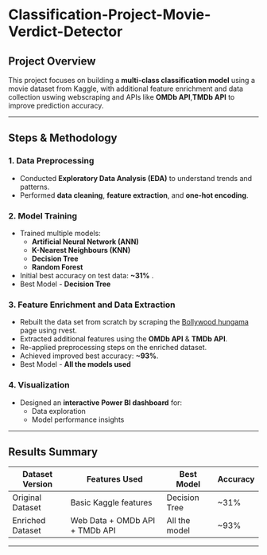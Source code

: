 # Classification-Project-Movie-Verdict-Detector

##  Project Overview  
This project focuses on building a **multi-class classification model** using a movie dataset from Kaggle, with additional feature enrichment and data collection uswing webscraping and APIs like **OMDb API**,**TMDb API** to improve prediction accuracy.  

---

##  Steps & Methodology  

### 1. Data Preprocessing  
- Conducted **Exploratory Data Analysis (EDA)** to understand trends and patterns.  
- Performed **data cleaning**, **feature extraction**, and **one-hot encoding**.  

### 2. Model Training  
- Trained multiple models:  
  - **Artificial Neural Network (ANN)**  
  - **K-Nearest Neighbours (KNN)**  
  - **Decision Tree**  
  - **Random Forest**  
- Initial best accuracy on test data: **~31%** .
- Best Model - **Decision Tree**

### 3. Feature Enrichment and Data Extraction
- Rebuilt the data set from scratch by scraping the [Bollywood hungama](https://www.bollywoodhungama.com/) page using rvest.
- Extracted additional features using the **OMDb API** & **TMDb API**.  
- Re-applied preprocessing steps on the enriched dataset.  
- Achieved improved best accuracy: **~93%**.
- Best Model - **All the models used** 

### 4. Visualization  
- Designed an **interactive Power BI dashboard** for:  
  - Data exploration  
  - Model performance insights  

---

##  Results Summary  

| Dataset Version  | Features Used         | Best Model        | Accuracy |
|------------------|----------------------|-------------------|----------|
| Original Dataset | Basic Kaggle features | Decision Tree     | ~31%     |
| Enriched Dataset | Web Data + OMDb API + TMDb API     | All the model                 | ~93%     |

---
